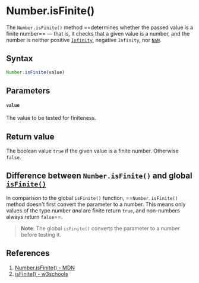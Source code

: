 # Number.isFinite()

The `Number.isFinite()` method ==determines whether the passed value is a finite number== — that is, it checks that a given value is a number, and the number is neither positive [`Infinity`](https://developer.mozilla.org/en-US/docs/Web/JavaScript/Reference/Global_Objects/Infinity), negative `Infinity`, nor [`NaN`](https://developer.mozilla.org/en-US/docs/Web/JavaScript/Reference/Global_Objects/NaN).

## Syntax

```js
Number.isFinite(value)
```

## Parameters

#### `value`

The value to be tested for finiteness.

## Return value

The boolean value `true` if the given value is a finite number. Otherwise `false`.

## Difference between `Number.isFinite()` and global [`isFinite()`](https://developer.mozilla.org/en-US/docs/Web/JavaScript/Reference/Global_Objects/Number/isFinite#difference_between_number.isfinite_and_global_isfinite)

In comparison to the global `isFinite()` function, ==`Number.isFinite()` method doesn't first convert the parameter to a number. This means only values of the type number *and* are finite return `true`, and non-numbers always return `false`==.

> **Note**: The global `isFinite()` converts the parameter to a number before testing it.

## References

1. [Number.isFinite() - MDN](https://developer.mozilla.org/en-US/docs/Web/JavaScript/Reference/Global_Objects/Number/isFinite)
1. [isFinite() - w3schools](https://www.w3schools.com/jsref/jsref_isfinite.asp)